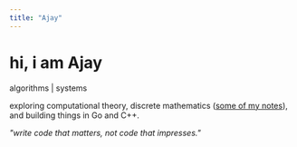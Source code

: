 ```yaml
---
title: "Ajay"
---
```


# hi, i am Ajay

algorithms | systems

exploring computational theory, discrete mathematics ([some of my notes](https://drive.google.com/file/d/1EWsqqkXdOWOjNuYxCCd6HnLfcRs4Q5qp/view?usp=sharing)), and building things in Go and C++.

_"write code that matters, not code that impresses."_
